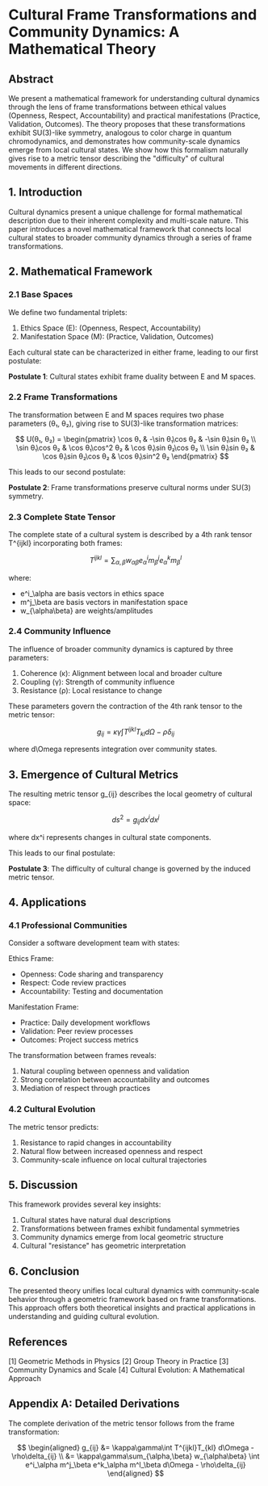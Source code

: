 # Cultural Frame Transformations and Community Dynamics: A Mathematical Theory

## Abstract

We present a mathematical framework for understanding cultural dynamics through the lens of frame transformations
between ethical values (Openness, Respect, Accountability) and practical manifestations (Practice, Validation,
Outcomes). The theory proposes that these transformations exhibit SU(3)-like symmetry, analogous to color charge in
quantum chromodynamics, and demonstrates how community-scale dynamics emerge from local cultural states. We show how
this formalism naturally gives rise to a metric tensor describing the "difficulty" of cultural movements in different
directions.

## 1. Introduction

Cultural dynamics present a unique challenge for formal mathematical description due to their inherent complexity and
multi-scale nature. This paper introduces a novel mathematical framework that connects local cultural states to broader
community dynamics through a series of frame transformations.

## 2. Mathematical Framework

### 2.1 Base Spaces

We define two fundamental triplets:

1. Ethics Space (E): (Openness, Respect, Accountability)
2. Manifestation Space (M): (Practice, Validation, Outcomes)

Each cultural state can be characterized in either frame, leading to our first postulate:

**Postulate 1**: Cultural states exhibit frame duality between E and M spaces.

### 2.2 Frame Transformations

The transformation between E and M spaces requires two phase parameters (θ₁, θ₂), giving rise to SU(3)-like
transformation matrices:

$$
U(θ₁, θ₂) = \begin{pmatrix}
\cos θ₁ & -\sin θ₁\cos θ₂ & -\sin θ₁\sin θ₂ \\
\sin θ₁\cos θ₂ & \cos θ₁\cos^2 θ₂ & \cos θ₁\sin θ₂\cos θ₂ \\
\sin θ₁\sin θ₂ & \cos θ₁\sin θ₂\cos θ₂ & \cos θ₁\sin^2 θ₂
\end{pmatrix}
$$

This leads to our second postulate:

**Postulate 2**: Frame transformations preserve cultural norms under SU(3) symmetry.

### 2.3 Complete State Tensor

The complete state of a cultural system is described by a 4th rank tensor T^{ijkl} incorporating both frames:

$$
T^{ijkl} = \sum_{\alpha,\beta} w_{\alpha\beta} e^i_\alpha m^j_\beta e^k_\alpha m^l_\beta
$$

where:

- e^i_\alpha are basis vectors in ethics space
- m^j_\beta are basis vectors in manifestation space
- w_{\alpha\beta} are weights/amplitudes

### 2.4 Community Influence

The influence of broader community dynamics is captured by three parameters:

1. Coherence (κ): Alignment between local and broader culture
2. Coupling (γ): Strength of community influence
3. Resistance (ρ): Local resistance to change

These parameters govern the contraction of the 4th rank tensor to the metric tensor:

$$
g_{ij} = \kappa\gamma\int T^{ijkl}T_{kl} d\Omega - \rho\delta_{ij}
$$

where d\Omega represents integration over community states.

## 3. Emergence of Cultural Metrics

The resulting metric tensor g_{ij} describes the local geometry of cultural space:

$$
ds^2 = g_{ij}dx^idx^j
$$

where dx^i represents changes in cultural state components.

This leads to our final postulate:

**Postulate 3**: The difficulty of cultural change is governed by the induced metric tensor.

## 4. Applications

### 4.1 Professional Communities

Consider a software development team with states:

Ethics Frame:

- Openness: Code sharing and transparency
- Respect: Code review practices
- Accountability: Testing and documentation

Manifestation Frame:

- Practice: Daily development workflows
- Validation: Peer review processes
- Outcomes: Project success metrics

The transformation between frames reveals:

1. Natural coupling between openness and validation
2. Strong correlation between accountability and outcomes
3. Mediation of respect through practices

### 4.2 Cultural Evolution

The metric tensor predicts:

1. Resistance to rapid changes in accountability
2. Natural flow between increased openness and respect
3. Community-scale influence on local cultural trajectories

## 5. Discussion

This framework provides several key insights:

1. Cultural states have natural dual descriptions
2. Transformations between frames exhibit fundamental symmetries
3. Community dynamics emerge from local geometric structure
4. Cultural "resistance" has geometric interpretation

## 6. Conclusion

The presented theory unifies local cultural dynamics with community-scale behavior through a geometric framework based
on frame transformations. This approach offers both theoretical insights and practical applications in understanding and
guiding cultural evolution.

## References

[1] Geometric Methods in Physics
[2] Group Theory in Practice
[3] Community Dynamics and Scale
[4] Cultural Evolution: A Mathematical Approach

## Appendix A: Detailed Derivations

The complete derivation of the metric tensor follows from the frame transformation:

$$
\begin{aligned}
g_{ij} &= \kappa\gamma\int T^{ijkl}T_{kl} d\Omega - \rho\delta_{ij} \\
&= \kappa\gamma\sum_{\alpha,\beta} w_{\alpha\beta} \int e^i_\alpha m^j_\beta e^k_\alpha m^l_\beta d\Omega - \rho\delta_{ij}
\end{aligned}
$$
